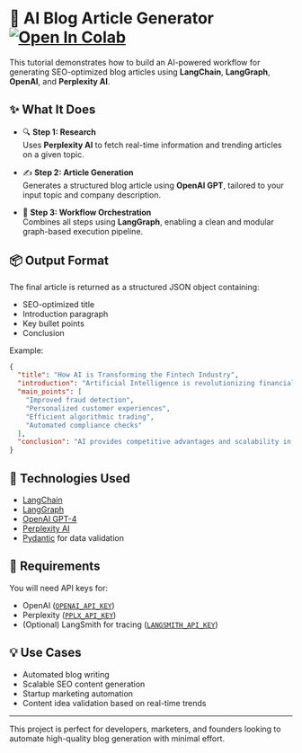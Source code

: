# 🧠 AI Blog Article Generator [![Open In Colab](https://colab.research.google.com/assets/colab-badge.svg)](https://colab.research.google.com/github/BoostCorner/ai-articles-generator/blob/main/articles_generator.ipynb)

This tutorial demonstrates how to build an AI-powered workflow for generating SEO-optimized blog articles using **LangChain**, **LangGraph**, **OpenAI**, and **Perplexity AI**.

## ✨ What It Does

- 🔍 **Step 1: Research**  
  Uses **Perplexity AI** to fetch real-time information and trending articles on a given topic.

- ✍️ **Step 2: Article Generation**  
  Generates a structured blog article using **OpenAI GPT**, tailored to your input topic and company description.

- 🔁 **Step 3: Workflow Orchestration**  
  Combines all steps using **LangGraph**, enabling a clean and modular graph-based execution pipeline.

## 📦 Output Format

The final article is returned as a structured JSON object containing:

- SEO-optimized title  
- Introduction paragraph  
- Key bullet points  
- Conclusion

Example:
```json
{
  "title": "How AI is Transforming the Fintech Industry",
  "introduction": "Artificial Intelligence is revolutionizing financial services...",
  "main_points": [
    "Improved fraud detection",
    "Personalized customer experiences",
    "Efficient algorithmic trading",
    "Automated compliance checks"
  ],
  "conclusion": "AI provides competitive advantages and scalability in fintech."
}
```

## 🚀 Technologies Used

- [LangChain](https://www.langchain.com/)
- [LangGraph](https://docs.langchain.com/langgraph/)
- [OpenAI GPT-4](https://platform.openai.com/)
- [Perplexity AI](https://www.perplexity.ai/)
- [Pydantic](https://docs.pydantic.dev/) for data validation

## 🔑 Requirements

You will need API keys for:
- OpenAI ([`OPENAI_API_KEY`](https://platform.openai.com/api-keys))
- Perplexity ([`PPLX_API_KEY`](https://www.perplexity.ai/settings/api))
- (Optional) LangSmith for tracing ([`LANGSMITH_API_KEY`](https://smith.langchain.com))

## 💡 Use Cases

- Automated blog writing  
- Scalable SEO content generation  
- Startup marketing automation  
- Content idea validation based on real-time trends

---

This project is perfect for developers, marketers, and founders looking to automate high-quality blog generation with minimal effort.

